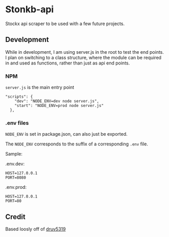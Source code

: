 # Stonkb-api
Stockx api scraper to be used with a few future projects. 




## Development
While in development, I am using server.js in the root to test the end points. I plan on switching to a class structure, where the module can be required in and used as functions, rather than just as api end points.

### NPM
`server.js` is the main entry point
```
"scripts": {
    "dev": "NODE_ENV=dev node server.js",
    "start": "NODE_ENV=prod node server.js"
  },
```


### .env files
`NODE_ENV` is set in package.json, can also just be exported.

The `NODE_ENV` corresponds to the suffix of a corresponding `.env` file.

Sample:

.env.dev:
```
HOST=127.0.0.1
PORT=8080
```

.env.prod:
```
HOST=127.0.0.1
PORT=80
```






## Credit
Based loosly off of [druv5319](https://github.com/druv5319/Sneaks-API)

